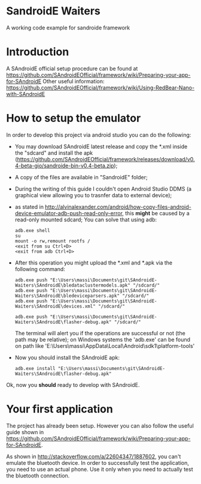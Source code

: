 SandroidE Waiters
=================

A working code example for sandroide framework

Introduction
============

A SAndroidE official setup procedure can be found at
https://github.com/SAndroidEOfficial/framework/wiki/Preparing-your-app-for-SAndroidE
Other useful information:
https://github.com/SAndroidEOfficial/framework/wiki/Using-RedBear-Nano-with-SAndroidE

How to setup the emulator
=========================

In order to develop this project via android studio you can do the following:

 -  You may download SAndroidE latest release and copy the *.xml inside the "sdcard" and install the apk
    (https://github.com/SAndroidEOfficial/framework/releases/download/v0.4-beta-gio/sandroide-bin-v0.4-beta.zip);
 -  A copy of the files are available in "SandroidE" folder;
 -  During the writing of this guide I couldn't open Android Studio DDMS (a graphical view allowing you to trasnfer data to external device);
 -  as stated in http://alvinalexander.com/android/how-copy-files-android-device-emulator-adb-push-read-only-error,
    this **might** be caused by a read-only mounted sdcard; You can solve that using adb:

        adb.exe shell
        su
        mount -o rw,remount rootfs /
        <exit from su Ctrl+D>
        <exit from adb Ctrl+D>

 -  After this operation you might upload the *.xml and *.apk via the following command:

        adb.exe push "E:\Users\massi\Documents\git\SAndroidE-Waiters\SAndroidE\bledataclustermodels.apk" "/sdcard/"
        adb.exe push "E:\Users\massi\Documents\git\SAndroidE-Waiters\SAndroidE\bledeviceparsers.apk" "/sdcard/"
        adb.exe push "E:\Users\massi\Documents\git\SAndroidE-Waiters\SAndroidE\devices.xml" "/sdcard/"

        adb.exe push "E:\Users\massi\Documents\git\SAndroidE-Waiters\SAndroidE\flasher-debug.apk" "/sdcard/"

    The terminal will alert you if the operations are successful or not (the path may be relative);
    on Windows systems the 'adb.exe' can be found on path like 'E:\Users\massi\AppData\Local\Android\sdk1\platform-tools'

 -  Now you should install the SAndroidE apk:

        adb.exe install "E:\Users\massi\Documents\git\SAndroidE-Waiters\SAndroidE\flasher-debug.apk"

Ok, now you **should** ready to develop with SAndroidE.

Your first application
======================

The project has already been setup. However you can also follow the useful guide shown in
https://github.com/SAndroidEOfficial/framework/wiki/Preparing-your-app-for-SAndroidE.

As shown in http://stackoverflow.com/a/22604347/1887602, you can't emulate the bluetooth device.
In order to successfully test the application, you need to use an actual phone. Use it only when you need to actually
test the bluetooth connection.
